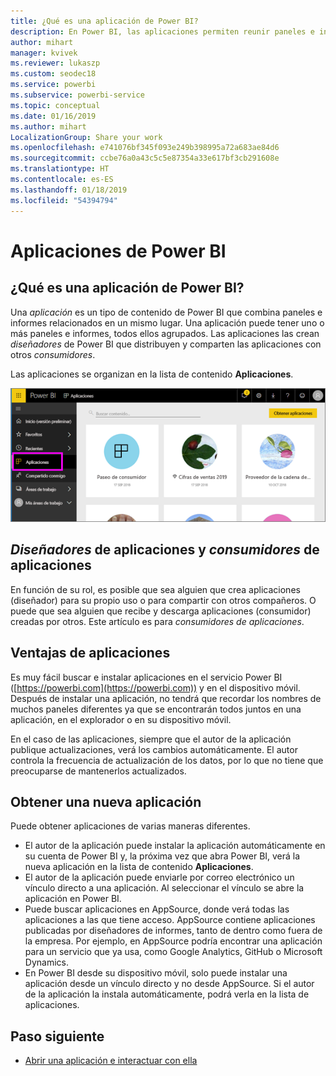 ```yaml
---
title: ¿Qué es una aplicación de Power BI?
description: En Power BI, las aplicaciones permiten reunir paneles e informes relacionados en un solo lugar.
author: mihart
manager: kvivek
ms.reviewer: lukaszp
ms.custom: seodec18
ms.service: powerbi
ms.subservice: powerbi-service
ms.topic: conceptual
ms.date: 01/16/2019
ms.author: mihart
LocalizationGroup: Share your work
ms.openlocfilehash: e741076bf345f093e249b398995a72a683ae84d6
ms.sourcegitcommit: ccbe76a0a43c5c5e87354a33e617bf3cb291608e
ms.translationtype: HT
ms.contentlocale: es-ES
ms.lasthandoff: 01/18/2019
ms.locfileid: "54394794"
---
```

# <a name="apps-in-power-bi"></a>Aplicaciones de Power BI
## <a name="what-is-a-power-bi-app"></a>¿Qué es una aplicación de Power BI?
Una *aplicación* es un tipo de contenido de Power BI que combina paneles e informes relacionados en un mismo lugar. Una aplicación puede tener uno o más paneles e informes, todos ellos agrupados. Las aplicaciones las crean *diseñadores* de Power BI que distribuyen y comparten las aplicaciones con otros *consumidores*. 

Las aplicaciones se organizan en la lista de contenido **Aplicaciones**.

![Aplicaciones de Power BI](./media/end-user-apps/power-bi-apps-nav.png)

## <a name="app-designers-and-app-consumers"></a>***Diseñadores*** de aplicaciones y ***consumidores*** de aplicaciones
En función de su rol, es posible que sea alguien que crea aplicaciones (diseñador) para su propio uso o para compartir con otros compañeros. O puede que sea alguien que recibe y descarga aplicaciones (consumidor) creadas por otros. Este artículo es para *consumidores de aplicaciones*.

## <a name="advantages-of-apps"></a>Ventajas de aplicaciones
Es muy fácil buscar e instalar aplicaciones en el servicio Power BI ([https://powerbi.com](https://powerbi.com)) y en el dispositivo móvil. Después de instalar una aplicación, no tendrá que recordar los nombres de muchos paneles diferentes ya que se encontrarán todos juntos en una aplicación, en el explorador o en su dispositivo móvil.


En el caso de las aplicaciones, siempre que el autor de la aplicación publique actualizaciones, verá los cambios automáticamente. El autor controla la frecuencia de actualización de los datos, por lo que no tiene que preocuparse de mantenerlos actualizados. 

<!-- add conceptual art -->
## <a name="get-a-new-app"></a>Obtener una nueva aplicación
Puede obtener aplicaciones de varias maneras diferentes. 
- El autor de la aplicación puede instalar la aplicación automáticamente en su cuenta de Power BI y, la próxima vez que abra Power BI, verá la nueva aplicación en la lista de contenido **Aplicaciones**. 
- El autor de la aplicación puede enviarle por correo electrónico un vínculo directo a una aplicación. Al seleccionar el vínculo se abre la aplicación en Power BI.
- Puede buscar aplicaciones en AppSource, donde verá todas las aplicaciones a las que tiene acceso. AppSource contiene aplicaciones publicadas por diseñadores de informes, tanto de dentro como fuera de la empresa. Por ejemplo, en AppSource podría encontrar una aplicación para un servicio que ya usa, como Google Analytics, GitHub o Microsoft Dynamics. 
- En Power BI desde su dispositivo móvil, solo puede instalar una aplicación desde un vínculo directo y no desde AppSource. Si el autor de la aplicación la instala automáticamente, podrá verla en la lista de aplicaciones.


## <a name="next-step"></a>Paso siguiente
* [Abrir una aplicación e interactuar con ella](end-user-app-view.md)

